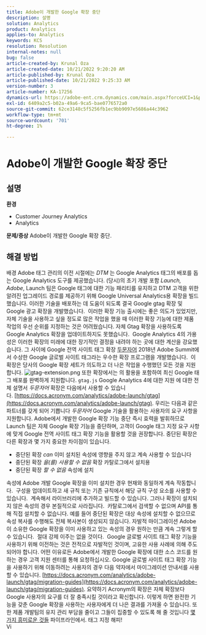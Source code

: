 ```yaml
---
title: Adobe이 개발한 Google 확장 중단
description: 설명
solution: Analytics
product: Analytics
applies-to: Analytics
keywords: KCS
resolution: Resolution
internal-notes: null
bug: false
article-created-by: Krunal Oza
article-created-date: 10/21/2022 9:20:20 AM
article-published-by: Krunal Oza
article-published-date: 10/21/2022 9:25:33 AM
version-number: 3
article-number: KA-17256
dynamics-url: https://adobe-ent.crm.dynamics.com/main.aspx?forceUCI=1&pagetype=entityrecord&etn=knowledgearticle&id=98c25394-2151-ed11-bba2-0022480867fb
exl-id: 6409a2c5-b02a-49a6-9ca5-bae0776572a0
source-git-commit: 62ce3148c5f5256fb1ec9bb9097e5686a44c3962
workflow-type: tm+mt
source-wordcount: '701'
ht-degree: 1%

---
```


# Adobe이 개발한 Google 확장 중단

## 설명

<b>환경</b>
- Customer Journey Analytics
- Analytics



<b>문제/증상</b>
Adobe이 개발한 Google 확장 중단.


## 해결 방법

배경 Adobe 태그 관리의 이전 시절에는 *DTM* 는 Google Analytics 태그의 배포를 돕는 Google Analytics 도구를 제공했습니다.
(당시)의 초기 개발 포함 *Launch, Adobe*, Launch 팀은 Google 태그에 대한 기능 패리티를 유지하고 DTM 고객을 위한 알려진 업그레이드 경로를 제공하기 위해 Google Universal Analytics용 확장을 빌드했습니다.
이러한 기술을 배포하는 데 도움이 되도록 결국 Google gtag 확장 및 Google 광고 확장을 개발했습니다.  이러한 확장 기능 출시에는 좋은 의도가 있었지만, 자체 기술을 사용하고 싶을 정도로 많은 작업을 했을 때 이러한 확장 기능에 대한 제품 작업의 우선 순위를 지정하는 것은 어려웠습니다. 자체 Gtag 확장을 사용하도록 Google Analytics 확장을 업데이트하지도 못했습니다. 
Google Analytics 4의 가용성은 이러한 확장의 미래에 대한 장기적인 결정을 내려야 하는 곳에 대한 계산을 강요했습니다.
그 사이에 Google 전역 사이트 태그 확장 [두문자어](https://www.acronym.com/) 2018년 Adobe Summit에서 수상한 Google 글로벌 사이트 태그라는 우수한 확장 프로그램을 개발했습니다.  이 확장은 당사의 Google 확장 세트가 의도하고 더 나은 작업을 수행했던 모든 것을 지원합니다.
![gtag-extension.png](https://experienceleaguecommunities.adobe.com/t5/image/serverpage/image-id/32446iD3F68A3559E15F49/image-size/large?v=v2&amp;amp;px=999 "gtag-extension.png")
또한 확장에서는 의 활용을 포함하여 최신 Google 태그 배포를 완벽하게 지원합니다. `gtag.js` Google Analytics 4에 대한 지원
에 대한 전체 설명서 *두문자어* 확장은 다음에서 사용할 수 있습니다. [https://docs.acronym.com/analytics/adobe-launch/gtag](https://docs.acronym.com/analytics/adobe-launch/gtag).
우리는 다음과 같은 파트너를 갖게 되어 기쁩니다 *두문자어* Google 기술을 활용하는 사용자의 요구 사항을 지원합니다.
Adobe에서 개발한 Google 확장 기능 중단 즉시 효력을 발휘하므로 Launch 팀은 자체 Google 확장 기능을 중단하며, 고객이 Google 태그 지정 요구 사항에 맞게 Google 전역 사이트 태그 확장 기능을 활용할 것을 권장합니다.
중단된 확장은 다른 확장과 몇 가지 중요한 차이점이 있습니다.
- 중단된 확장 *can* 이미 설치된 속성에 영향을 주지 않고 계속 사용할 수 있습니다
- 중단된 확장 *을(를) 사용할 수 없음* 확장 카탈로그에서 설치용
- 중단된 확장 *할 수 없음* 속성에 설치

속성에 Adobe 개발 Google 확장을 이미 설치한 경우 현재와 동일하게 계속 작동합니다.  구성을 업데이트하고 새 규칙 또는 기존 규칙에서 해당 규칙 구성 요소를 사용할 수 있습니다.  계속해서 라이브러리에 추가하고 빌드할 수 있습니다.
그러나 확장이 설치되지 않은 속성의 경우 본질적으로 사라집니다.  카탈로그에서 검색할 수 없으며 API를 통해 직접 설치할 수 없습니다.
예를 들어 중단된 확장은 대상 속성에 설치할 수 없으므로 속성 복사를 수행해도 전체 복사본이 생성되지 않습니다.
자발적 마이그레이션 Adobe이 소유한 Google 확장을 이미 사용하고 있는 속성의 경우 원하는 만큼 계속 그렇게 할 수 있습니다.  절대 강제 이주는 없을 것이다.  Google 글로벌 사이트 태그 확장 기능을 사용하기 위해 이전하는 것은 전적으로 자발적인 것이며, 고유한 사용 사례에 의해 주도되어야 합니다.
어떤 이유로든 Adobe에서 개발한 Google 확장에 대한 소스 코드를 원하는 경우 고객 지원 센터를 통해 요청하십시오.
Google 글로벌 사이트 태그 확장 기능을 사용하기 위해 이동하려는 사용자의 경우 다음 약자에서 마이그레이션 안내서를 사용할 수 있습니다. [https://docs.acronym.com/analytics/adobe-launch/gtag/migration-guides](https://docs.acronym.com/analytics/adobe-launch/gtag/migration-guides).
요약하기 Acronym의 확장은 자체 확장보다 Google 사용자의 요구를 더 잘 충족시킬 것이라고 확신합니다. 이렇게 하면 완전한 기능을 갖춘 Google 확장을 사용하는 사용자에게 더 나은 결과를 가져올 수 있습니다. 또한 제품 개발팀의 유지 관리 부담을 줄이고 그들이 집중할 수 있도록 해 줄 것입니다 [몇 가지 흥미로운 것들](https://experienceleaguecommunities.adobe.com/t5/adobe-experience-platform-launch/data-collection-roadmap/ba-p/401733) 파이프라인에서.
태그 지정 해피!<br>Vi
